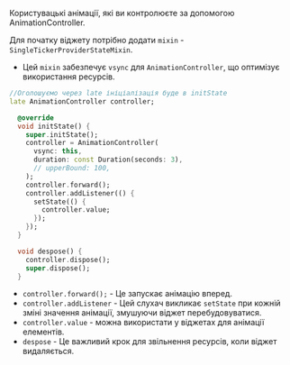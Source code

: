 Користувацькі анімації, які ви контролюєте за допомогою AnimationController.

Для початку віджету потрібно додати `mixin` - `SingleTickerProviderStateMixin`.
- Цей `mixin` забезпечує `vsync` для `AnimationController`, що оптимізує використання ресурсів.

```dart
//Оголошуємо через late ініціалізація буде в initState
late AnimationController controller;

  @override
  void initState() {
    super.initState();
    controller = AnimationController(
      vsync: this,
      duration: const Duration(seconds: 3),
      // upperBound: 100,
    );
    controller.forward();
    controller.addListener(() {
      setState(() {
        controller.value;
      });
    });
  }

  void despose() {
    controller.dispose();
    super.dispose();
  }
```
- `controller.forward();` - Це запускає анімацію вперед.
- `controller.addListener` - Цей слухач викликає `setState` при кожній зміні значення анімації, змушуючи віджет перебудовуватися.
- `controller.value` - можна використати у віджетах для анімації елементів.
- `despose` - Це важливий крок для звільнення ресурсів, коли віджет видаляється.
